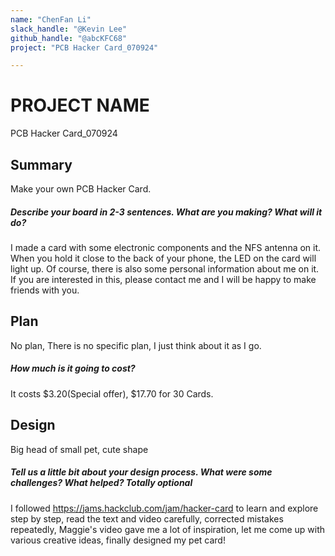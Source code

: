 ```yaml
---
name: "ChenFan Li"
slack_handle: "@Kevin Lee"
github_handle: "@abcKFC68"
project: "PCB Hacker Card_070924"

---
```


# PROJECT NAME
PCB Hacker Card_070924

## Summary
Make your own PCB Hacker Card.

##### Describe your board in 2-3 sentences. What are you making? What will it do?
I made a card with some electronic components and the NFS antenna on it. When you hold it close to the back of your phone, the LED on the card will light up. Of course, there is also some personal information about me on it. 
If you are interested in this, please contact me and I will be happy to make friends with you.

## Plan
No plan,
There is no specific plan, I just think about it as I go.

##### How much is it going to cost?
It costs $3.20(Special offer), $17.70 for 30 Cards.

## Design
Big head of small pet, cute shape

##### Tell us a little bit about your design process. What were some challenges? What helped? ***Totally optional***
I followed
https://jams.hackclub.com/jam/hacker-card
to learn and explore step by step, 
read the text and video carefully, 
corrected mistakes repeatedly, 
Maggie's video gave me a lot of inspiration, 
let me come up with various creative ideas, 
finally designed my pet card!
